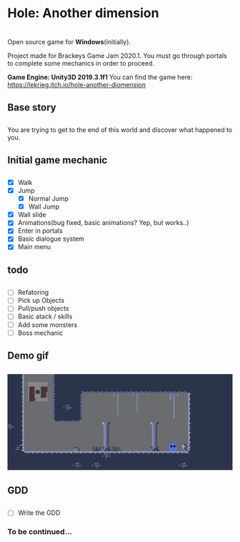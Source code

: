 # **Hole: Another dimension** <h1>

Open source game for __**Windows**__(initially).

Project made for Brackeys Game Jam 2020.1. You must go through portals to complete some mechanics in order to proceed.

**Game Engine: Unity3D 2019.3.1f1**
You can find the game here: https://lekrieg.itch.io/hole-another-diomension

## **Base story** <h2>

You are trying to get to the end of this world and discover what happened to you.

## **Initial game mechanic** <h2>
- [x] Walk
- [x] Jump
	- [x] Normal Jump
	- [x] Wall Jump
- [x] Wall slide
- [x] Animations(bug fixed, basic animations? Yep, but works..)
- [x] Enter in portals
- [x] Basic dialogue system
- [x] Main menu

## **todo** <h2>
- [ ] Refatoring
- [ ] Pick up Objects
- [ ] Pull/push objects
- [ ] Basic atack / skills
- [ ] Add some monsters
- [ ] Boss mechanic

## **Demo gif** <h2>
![](https://github.com/Lekrieg/HoleAnotherDimension/blob/master/gifs/Mechanics.gif)

## **GDD** <h2>
- [ ] Write the GDD

### **To be continued...** <h3>